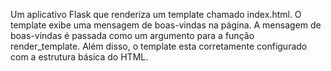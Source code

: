 Um aplicativo Flask que renderiza um template chamado index.html. 
O template  exibe uma mensagem de boas-vindas na página. A 
mensagem de boas-vindas é  passada como um argumento para a 
função render_template. Além disso,  o template 
esta corretamente configurado com a estrutura básica do HTML.